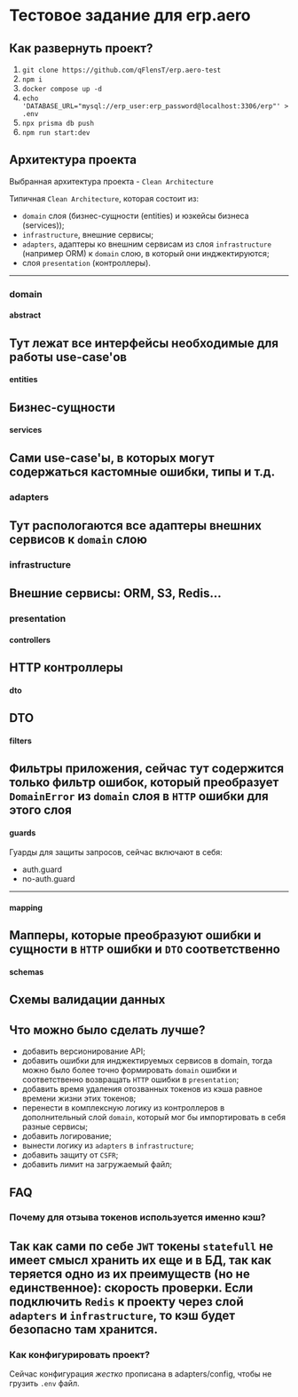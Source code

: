 # Тестовое задание для erp.aero
## Как развернуть проект?
1. `git clone https://github.com/qFlensT/erp.aero-test`
2. `npm i`
3. `docker compose up -d`
4. `echo 'DATABASE_URL="mysql://erp_user:erp_password@localhost:3306/erp"' > .env`
5. `npx prisma db push`
6. `npm run start:dev`

## Архитектура проекта
Выбранная архитектура проекта - `Clean Architecture`

Типичная `Clean Architecture`, которая состоит из:
- `domain` слоя (бизнес-сущности (entities) и юзкейсы бизнеса (services));
- `infrastructure`, внешние сервисы;
- `adapters`, адаптеры ко внешним сервисам из слоя `infrastructure` (например ORM) к `domain` слою, в который они инджектируются;
- слоя `presentation` (контроллеры).
---
### domain
#### abstract
Тут лежат все интерфейсы необходимые для работы use-case'ов
---
#### entities
Бизнес-сущности
---
#### services
Сами use-case'ы, в которых могут содержаться кастомные ошибки, типы и т.д.
---
### adapters
Тут распологаются все адаптеры внешних сервисов к `domain` слою
---
### infrastructure
Внешние сервисы: ORM, S3, Redis...
---
### presentation
#### controllers
HTTP контроллеры
---
#### dto
DTO
---
#### filters
Фильтры приложения, сейчас тут содержится только фильтр ошибок, который преобразует `DomainError` из `domain` слоя в `HTTP` ошибки для этого слоя
---
#### guards
Гуарды для защиты запросов, сейчас включают в себя:
- auth.guard
- no-auth.guard
---
#### mapping
Мапперы, которые преобразуют ошибки и сущности в `HTTP` ошибки и `DTO` соответственно
---
#### schemas
Схемы валидации данных
---
## Что можно было сделать лучше?
- добавить версионирование API;
- добавить ошибки для инджектируемых сервисов в domain, тогда можно было более точно формировать `domain` ошибки и соответственно возвращать `HTTP` ошибки в `presentation`;
- добавить время удаления отозванных токенов из кэша равное времени жизни этих токенов;
- перенести в комплексную логику из контроллеров в дополнительный слой `domain`, который мог бы импортировать в себя разные сервисы;
- добавить логирование;
- вынести логику из `adapters` в `infrastructure`;
- добавить защиту от `CSFR`;
- добавить лимит на загружаемый файл;

## FAQ
### Почему для отзыва токенов используется именно кэш?
Так как сами по себе `JWT` токены `statefull` не имеет смысл хранить их еще и в БД, так как теряется одно из их преимуществ (но не единственное): скорость проверки. Если подключить `Redis` к проекту через слой `adapters` и `infrastructure`, то кэш будет безопасно там хранится.
---
### Как конфигурировать проект?
Сейчас конфигурация *жестко* прописана в adapters/config, чтобы не грузить `.env` файл.
